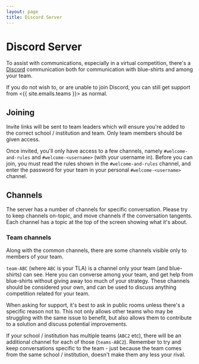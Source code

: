 ```yaml
---
layout: page
title: Discord Server
---
```


# Discord Server

To assist with communications, especially in a virtual competition, there's a [Discord](https://discord.com/) communication both for communication with blue-shirts and among your team.

If you do not wish to, or are unable to join Discord, you can still get support from <{{ site.emails.teams }}> as normal.

## Joining

Invite links will be sent to team leaders which will ensure you're added to the correct school / institution and team. Only team members should be given access.

Once invited, you'll only have access to a few channels, namely `#welcome-and-rules` and `#welcome-<username>` (with your username in). Before you can join, you must read the rules shown in the `#welcome-and-rules` channel, and enter the password for your team in your personal `#welcome-<username>` channel.

## Channels

The server has a number of channels for specific conversation. Please try to keep channels on-topic, and move channels if the conversation tangents. Each channel has a topic at the top of the screen showing what it's about.

### Team channels

Along with the common channels, there are some channels visible only to members of your team.

`team-ABC` (where `ABC` is your TLA) is a channel only your team (and blue-shirts) can see. Here you can converse among your team, and get help from blue-shirts without giving away too much of your strategy. These channels should be considered your own, and can be used to discuss anything competition related for your team.

When asking for support, it's best to ask in public rooms unless there's a specific reason not to. This not only allows other teams who may be struggling with the same issue to benefit, but also allows them to contribute to a solution and discuss potential improvements.

If your school / institution has multiple teams (`ABC2` etc), there will be an additional channel for each of those (`teams-ABC2`). Remember to try and keep conversations specific to the team - just because the team comes from the same school / institution, doesn't make them any less your rival.
